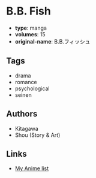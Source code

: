 # B.B. Fish

-   **type**: manga
-   **volumes**: 15
-   **original-name**: B.B.フィッシュ

## Tags

-   drama
-   romance
-   psychological
-   seinen

## Authors

-   Kitagawa
-   Shou (Story & Art)

## Links

-   [My Anime list](https://myanimelist.net/manga/28277/BB_Fish)
